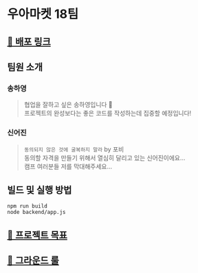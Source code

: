 # 우아마켓 18팀

## [📀 배포 링크](http://3.34.139.35:3000/)

## 팀원 소개

### 송하영

> 협업을 잘하고 싶은 송하영입니다 🧐   
> 프로젝트의 완성보다는 좋은 코드를 작성하는데 집중할 예정입니다!

### 신어진

> `동의되지 않은 것에 굴복하지 말라` by 포비   
> 동의할 자격을 만들기 위해서 열심히 달리고 있는 신어진이에요...   
> 캠프 여러분들 저를 막대해주세요...

## 빌드 및 실행 방법
```
npm run build
node backend/app.js
```

## [🔗 프로젝트 목표](https://github.com/woowa-techcamp-2021/deal-18/wiki/%ED%94%84%EB%A1%9C%EC%A0%9D%ED%8A%B8-%EB%AA%A9%ED%91%9C)


## [🔗 그라운드 룰](https://github.com/woowa-techcamp-2021/deal-18/wiki/%EA%B7%B8%EB%9D%BC%EC%9A%B4%EB%93%9C-%EB%A3%B0)
